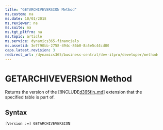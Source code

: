 ```yaml
---
title: "GETARCHIVEVERSION Method"
ms.custom: na
ms.date: 10/01/2018
ms.reviewer: na
ms.suite: na
ms.tgt_pltfrm: na
ms.topic: article
ms.service: dynamics365-financials
ms.assetid: 3e7f90bb-2758-494c-86b0-8a5e5c44cd00
caps.latest.revision: 3
redirect_url: /dynamics365/business-central/dev-itpro/developer/methods-auto/library
---
```


 

# GETARCHIVEVERSION Method
Returns the version of the [!INCLUDE[d365fin_md](../includes/d365fin_md.md)] extension that the specified table is part of.  
  
## Syntax  
  
```  
[Version :=] GETARCHIVEVERSION  
```  
  
